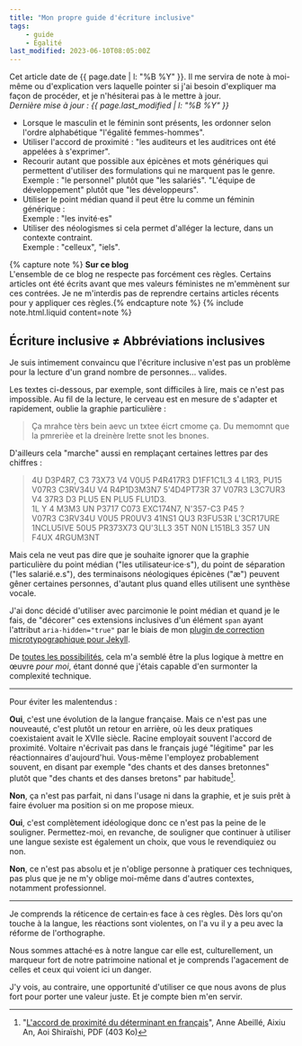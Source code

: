 ```yaml
---
title: "Mon propre guide d'écriture inclusive"
tags:
    - guide
    - Égalité
last_modified: 2023-06-10T08:05:00Z
---
```


Cet article date de {{ page.date | l: "%B %Y" }}. Il me servira de note à moi-même ou d'explication vers laquelle pointer si j'ai besoin d'expliquer ma façon de procéder, et je n'hésiterai pas à le mettre à jour.  
_Dernière mise à jour : {{ page.last_modified | l: "%B %Y" }}_

<!-- more -->

-   Lorsque le masculin et le féminin sont présents, les ordonner selon l'ordre alphabétique "l'égalité femmes-hommes".
-   Utiliser l'accord de proximité : "les auditeurs et les auditrices ont été appelées à s'exprimer".
-   Recourir autant que possible aux épicènes et mots génériques qui permettent d'utiliser des formulations qui ne marquent pas le genre.  
    Exemple : "le personnel" plutôt que "les salariés". "L'équipe de développement" plutôt que "les développeurs".
-   Utiliser le point médian quand il peut être lu comme un féminin générique :  
    Exemple : "les invité·es"
-   Utiliser des néologismes si cela permet d'alléger la lecture, dans un contexte contraint.  
    Exemple : "celleux", "iels".

{% capture note %} **Sur ce blog**  
L'ensemble de ce blog ne respecte pas forcément ces règles. Certains articles ont été écrits avant que mes valeurs féministes ne m'emmènent sur ces contrées. Je ne m'interdis pas de reprendre certains articles récents pour y appliquer ces règles.{% endcapture note %} {% include note.html.liquid content=note %}

## Écriture inclusive ≠ Abbréviations inclusives

Je suis intimement convaincu que l'écriture inclusive n'est pas un problème pour la lecture d'un grand nombre de personnes… valides.

Les textes ci-dessous, par exemple, sont difficiles à lire, mais ce n'est pas impossible. Au fil de la lecture, le cerveau est en mesure de s'adapter et rapidement, oublie la graphie particulière :

> Ça mrahce tèrs bein aevc un txtee éicrt cmome ça. Du memomnt que la pmrerièe et la dreinère lrette snot les bnones.

D'ailleurs cela "marche" aussi en remplaçant certaines lettres par des chiffres :

> 4U D3P4R7, C3 73X73 V4 V0U5 P4R417R3 D1FF1C1L3 4 L1R3, PU15 V07R3 C3RV34U V4 R4P1D3M3N7 5'4D4PT73R 37 V07R3 L3C7UR3 V4 37R3 D3 PLU5 EN PLU5 FLU1D3.  
> 1L Y 4 M3M3 UN P3717 C073 EXC174N7, N'357-C3 P45 ?  
> V07R3 C3RV34U V0U5 PR0UV3 41NS1 QU3 R3FU53R L'3CR17URE 1NCLU5IVE 50U5 PR373X73 QU'3LL3 35T N0N L151BL3 357 UN F4UX 4RGUM3NT

Mais cela ne veut pas dire que je souhaite ignorer que la graphie particulière du point médian ("les utilisateur·ice·s"), du point de séparation ("les salarié.e.s"), des terminaisons néologiques épicènes ("æ") peuvent gêner certaines personnes, d'autant plus quand elles utilisent une synthèse vocale.

J'ai donc décidé d'utiliser avec parcimonie le point médian et quand je le fais, de "décorer" ces extensions inclusives d'un élément `span` ayant l'attribut `aria-hidden="true"` par le biais de mon [plugin de correction microtypographique pour Jekyll](https://github.com/borisschapira/jekyll-microtypo/).

De [toutes les possibilités](https://codepen.io/vincent-valentin/full/woGLVL 'Abbréviations inclusives, un CodePen par Vincent Valentin'), cela m'a semblé être la plus logique à mettre en œuvre _pour moi_, étant donné que j'étais capable d'en surmonter la complexité technique.

---

<span id="disambiguation">Pour éviter les malentendus</span> :

**Oui**, c'est une évolution de la langue française. Mais ce n'est pas une nouveauté, c'est plutôt un retour en arrière, où les deux pratiques coexistaient avait le XVIIe siècle. Racine employait souvent l'accord de proximité. Voltaire n'écrivait pas dans le français jugé "légitime" par les réactionnaires d'aujourd'hui. Vous-même l'employez probablement souvent, en disant par exemple "des chants et des danses bretonnes" plutôt que "des chants et des danses bretons" par habitude[^proximite].

[^proximite]: "[L'accord de proximité du déterminant en français](https://journals.openedition.org/discours/pdf/9542)", Anne Abeillé, Aixiu An, Aoi Shiraïshi, PDF (403 Ko)

**Non**, ça n'est pas parfait, ni dans l'usage ni dans la graphie, et je suis prêt à faire évoluer ma position si on me propose mieux.

**Oui**, c'est complètement idéologique donc ce n'est pas la peine de le souligner. Permettez-moi, en revanche, de souligner que continuer à utiliser une langue sexiste est également un choix, que vous le revendiquiez ou non.

**Non**, ce n'est pas absolu et je n'oblige personne à pratiquer ces techniques, pas plus que je ne m'y oblige moi-même dans d'autres contextes, notamment professionnel.

---

Je comprends la réticence de certain·es face à ces règles. Dès lors qu'on touche à la langue, les réactions sont violentes, on l'a vu il y a peu avec la réforme de l'orthographe.

Nous sommes attaché·es à notre langue car elle est, culturellement, un marqueur fort de notre patrimoine national et je comprends l'agacement de celles et ceux qui voient ici un danger.

J'y vois, au contraire, une opportunité d'utiliser ce que nous avons de plus fort pour porter une valeur juste. Et je compte bien m'en servir.
